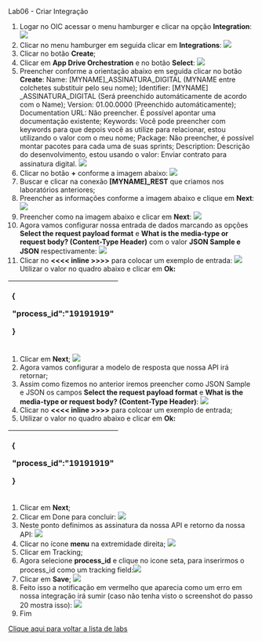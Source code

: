 ﻿Lab06 - Criar Integração

1. Logar no OIC acessar o menu hamburger e clicar na opção **Integration**:
   ![](Aspose.Words.a8a95ad0-07a9-4484-8e59-dd73e4632464.001.png)
1. Clicar no menu hamburger em seguida clicar em **Integrations**:
   ![](Aspose.Words.a8a95ad0-07a9-4484-8e59-dd73e4632464.002.png)
1. Clicar no botão **Create**;
1. Clicar em **App Drive Orchestration** e no botão **Select**:
   ![](Aspose.Words.a8a95ad0-07a9-4484-8e59-dd73e4632464.003.png)
1. Preencher conforme a orientação abaixo em seguida clicar no botão **Create**:
   Name: [MYNAME]\_ASSINATURA\_DIGITAL (MYNAME entre colchetes substituir pelo seu nome);
   Identifier: [MYNAME] \_ASSINATURA\_DIGITAL (Será preenchido automáticamente de acordo com o Name);
   Version: 01.00.0000 (Preenchido automáticamente);
   Documentation URL: Não preencher. É possível apontar uma documentação existente;
   Keywords: Você pode preencher com keywords para que depois você as utilize para relacionar, estou utilizando o valor com o meu nome;
   Package: Não preencher, é possível montar pacotes para cada uma de suas sprints;
   Description: Descrição do desenvolvimento, estou usando o valor: Enviar contrato para assinatura digital.
   ![](Aspose.Words.a8a95ad0-07a9-4484-8e59-dd73e4632464.004.png)
1. Clicar no botão **+** conforme a imagem abaixo:
   ![](Aspose.Words.a8a95ad0-07a9-4484-8e59-dd73e4632464.005.png)
1. Buscar e clicar na conexão **[MYNAME]\_REST** que criamos nos laboratórios anteriores;
1. Preencher as informações conforme a imagem abaixo e clique em **Next**:
   ![](Aspose.Words.a8a95ad0-07a9-4484-8e59-dd73e4632464.006.png)
1. Preencher como na imagem abaixo e clicar em **Next**:
   ![](Aspose.Words.a8a95ad0-07a9-4484-8e59-dd73e4632464.006.png)
1. Agora vamos configurar nossa entrada de dados marcando as opções **Select the request payload format** e **What is the media-type or request body? (Content-Type Header)** com o valor **JSON Sample e JSON** respectivamente:
   ![](Aspose.Words.a8a95ad0-07a9-4484-8e59-dd73e4632464.007.png)
1. Clicar no **<<<< inline >>>>** para colocar um exemplo de entrada:
   ![](Aspose.Words.a8a95ad0-07a9-4484-8e59-dd73e4632464.008.png)
   Utilizar o valor no quadro abaixo e clicar em **Ok:**

|<p>{</p><p>"process\_id":"19191919"</p><p>}</p>|
| :- |
1. Clicar em **Next**;
   ![](Aspose.Words.a8a95ad0-07a9-4484-8e59-dd73e4632464.009.png)
1. Agora vamos configurar a modelo de resposta que nossa API irá retornar;
1. Assim como fizemos no anterior iremos preencher como JSON Sample e JSON os campos **Select the request payload format** e **What is the media-type or request body? (Content-Type Header)**:
   ![](Aspose.Words.a8a95ad0-07a9-4484-8e59-dd73e4632464.006.png)
1. Clicar no **<<<< inline >>>>** para colcoar um exemplo de entrada;
1. Utilizar o valor no quadro abaixo e clicar em **Ok:**

|<p>{</p><p>"process\_id":"19191919"</p><p>}</p>|
| :- |
1. Clicar em **Next**;
1. Clicar em Done para concluir:
   ![](Aspose.Words.a8a95ad0-07a9-4484-8e59-dd73e4632464.010.png)
1. Neste ponto definimos as assinatura da nossa API e retorno da nossa API:
   ![](Aspose.Words.a8a95ad0-07a9-4484-8e59-dd73e4632464.011.png)
1. Clicar no ícone **menu** na extremidade direita;
   ![](Aspose.Words.a8a95ad0-07a9-4484-8e59-dd73e4632464.012.png)
1. Clicar em Tracking;
1. Agora selecione **process\_id** e clique no icone seta, para inserirmos o process\_id como um tracking field:![](Aspose.Words.a8a95ad0-07a9-4484-8e59-dd73e4632464.013.png)
1. Clicar em **Save**;
   ![](Aspose.Words.a8a95ad0-07a9-4484-8e59-dd73e4632464.014.png)
1. Feito isso a notificação em vermelho que aparecia como um erro em nossa integração irá sumir (caso não tenha visto o screenshot do passo 20 mostra isso):
   ![](Aspose.Words.a8a95ad0-07a9-4484-8e59-dd73e4632464.015.png)
1. Fim


[Clique aqui para voltar a lista de labs](https://github.com/vhakamine/OIC_HANDS_ON/blob/main/README.md)
